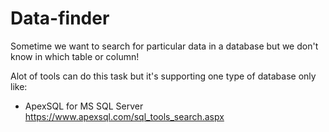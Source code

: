 # Data-finder
Sometime we want to search for particular data in a database but we don't know in which table or column! 

Alot of tools can do this task but it's supporting one type of database only like:

 - ApexSQL for MS SQL Server   https://www.apexsql.com/sql_tools_search.aspx
 
